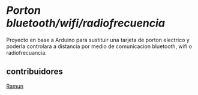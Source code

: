 # _Porton bluetooth/wifi/radiofrecuencia_ 
Proyecto en base a Arduino para sustituir una tarjeta de porton electrico y poderla controlara a distancia por medio de comunicacion bluetooth, wifi o radiofrecuancia.

## contribuidores
[Ramun](https://github.com/ramun9533)
 

